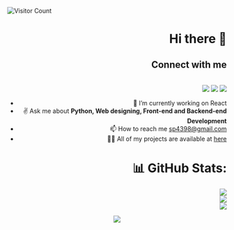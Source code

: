 ![Visitor Count](https://profile-counter.glitch.me/sp4398/count.svg)
<div style="text-align: right">

# Hi there 👋
## Connect with me
<br>
<a href="https://twitter.com/sp4398"><img src="https://img.shields.io/badge/Twitter-1DA1F2?style=for-the-badge&logo=twitter&logoColor=white"></a>
<a href="https://www.linkedin.com/in/saurav-pandey-b399731a0/"><img src="https://img.shields.io/badge/LinkedIn-0077B5?style=for-the-badge&logo=linkedin&logoColor=white"></a>
<a href="mailto:sp4398@gmail.com"><img src="https://img.shields.io/badge/Gmail-D14836?style=for-the-badge&logo=gmail&logoColor=white"></a>

- 🔭 I’m currently working on React
- ✌ Ask me about **Python, Web designing, Front-end and Backend-end Development**
- 📫 How to reach me sp4398@gmail.com
-  👨‍💻 All of my projects are available at [here](https://github.com/sp4398?tab=repositories)

# 📊 GitHub Stats:
![](https://github-readme-stats.vercel.app/api?username=sp4398&theme=dark&hide_border=false&include_all_commits=false&count_private=false)<br/>
![](https://github-readme-streak-stats.herokuapp.com/?user=shafimohammad09&theme=dark&hide_border=false)<br/>
![](https://github-readme-stats.vercel.app/api/top-langs/?username=sp4398&theme=dark&hide_border=false&include_all_commits=false&count_private=false&layout=compact)

<p align="center"><img src="https://i.ibb.co/0MZzJ2d/download.png" border="0"></p>
